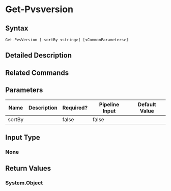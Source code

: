 ﻿
# Get-Pvsversion

## Syntax
```
Get-PvsVersion [-sortBy <string>] [<CommonParameters>]
```
## Detailed Description

## Related Commands

## Parameters
| Name   | Description | Required? | Pipeline Input | Default Value |
| --- | --- | --- | --- | --- |
| sortBy |  | false | false |  |

## Input Type

### None

## Return Values

### System.Object


